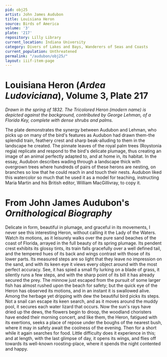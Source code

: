 ```yaml
---
pid: obj25
artist: John James Audubon
title: Louisiana Heron
source: Birds of America
volume: '3'
plate: '217'
repository: Lilly Library
current_location: Indiana University
category: Divers of Lakes and Bays, Wanderers of Seas and Coasts
current_population: Unthreatened
permalink: "/audubon/obj25/"
layout: iiif-item-page
---
```


# Louisiana Heron (_Ardea Ludoviciana_), Volume 3, Plate 217

_Drawn in the spring of 1832. The Tricolored Heron (modern name) is depicted against the background, contributed by George Lehman, of a Florida Key, complete with dense shrubs and palms._

The plate demonstrates the synergy between Audubon and Lehman, who picks up on many of the bird's features as Audubon had drawn them-the splendid train, feathery crest and sharp beak-alluding to them in the landscape he created. The pinnate leaves of the royal palm trees (Roystonia regia) replicate and respond to the bird's delicate plumage, thus creating an image of an animal perfectly adapted to, and at home in, its habitat. In the essay, Audubon describes wading through a landscape thick with overgrown trees where hundreds of pairs of these herons are nesting, on branches so low that he could reach in and touch their nests. Audubon liked this watercolor so much that he used it as a model for teaching, instructing Maria Martin and his British editor, William MacGillivray, to copy it.

# From John James Audubon's _Ornithological Biography_

Delicate in form, beautiful in plumage, and graceful in its movements, I never see this interesting Heron, without calling it the Lady of the Waters. Watch its motions, as it leisurely walks over the pure sand beaches of the coast of Florida, arrayed in the full beauty of its spring plumage. Its pendent crest exhibits its glossy tints, its train falls gracefully over a well defined tail, and the tempered hues of its back and wings contrast with those of its lower parts. Its measured steps are so light that they leave no impression on the sand, and with its keen eye it views every object around with the most perfect accuracy. See, it has spied a small fly lurking on a blade of grass, it silently runs a few steps, and with the sharp point of its bill it has already secured the prey. The minnow just escaped from the pursuit of some larger fish has almost rushed upon the beach for safety; but the quick eye of the Heron has observed its motions, and in an instant it is swallowed alive. Among the herbage yet dripping with dew the beautiful bird picks its steps. Not a snail can escape its keen search, and as it moves around the muddy pool, it secures each water lizard that occurs. Now the sun's rays have dried up the dews, the flowers begin to droop, the woodland choristers have ended their morning concert, and like them, the Heron, fatigued with its exertions, seeks a place of repose under the boughs of the nearest bush, where it may in safety await the coolness of the evening. Then for a short while it again searches for food. Little difficulty does it experience in this; and at length, with the last glimpse of day, it opens its wings, and flies off towards its well-known roosting-place, where it spends the night contented and happy.